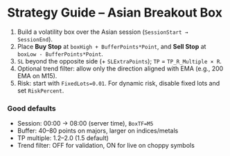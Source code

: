 # Strategy Guide – Asian Breakout Box

1) Build a volatility box over the Asian session (`SessionStart → SessionEnd`).
2) Place **Buy Stop** at `boxHigh + BufferPoints*Point`, and **Sell Stop** at `boxLow - BufferPoints*Point`.
3) `SL` beyond the opposite side (+ `SLExtraPoints`); `TP` = `TP_R_Multiple × R`.
4) Optional trend filter: allow only the direction aligned with EMA (e.g., 200 EMA on M15).
5) Risk: start with `FixedLots=0.01`. For dynamic risk, disable fixed lots and set `RiskPercent`.

### Good defaults
- Session: 00:00 → 08:00 (server time), `BoxTF=M5`
- Buffer: 40–80 points on majors, larger on indices/metals
- TP multiple: 1.2–2.0 (1.5 default)
- Trend filter: OFF for validation, ON for live on choppy symbols
